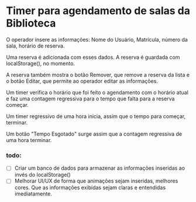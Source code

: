 # Timer para agendamento de salas da Biblioteca

O operador insere as informações: Nome do Usuário, Matrícula, número da sala, horário de reserva.

Uma reserva é adicionada com esses dados. A reserva é guardada com localStorage(), no momento.

A reserva também mostra o botão Remover, que remove a reserva da lista e o botão Editar, que permite ao operador editar as informações.

Um timer verifica o horário que foi feito o agendamento com o horário atual e faz uma contagem regressiva para o tempo que falta para a reserva começar.

Um timer regressivo de uma hora inicia, assim que o tempo para começar, terminar.

Um botão "Tempo Esgotado" surge assim que a contagem regressiva de uma hora terminar.

### todo:

- [ ] Criar um banco de dados para armazenar as informações inseridas ao invés do localStorage()
- [ ] Melhorar UI/UX de forma que animações sejam inseridas, melhores cores. Que as informações exibidas sejam claras e entendidas imediatamente.
